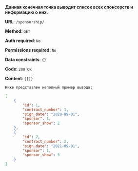 **Данная конечная точка выводит список всех спонсорств и информацию о них.**

**URL**: `/sponsorship/`

**Method**: `GET`

**Auth required**: `No`

**Permissions required**: `No`

**Data constraints**: `{}`

**Code**: `200 OK`

**Content**: `{[]}`

`Ниже представлен неполный пример вывода:`

``` json
[
    {
        "id": 1,
        "contract_number": 1,
        "sign_date": "2020-09-01",
        "sponsor": 1,
        "sponsor_show": 2
    },
    {
        "id": 2,
        "contract_number": 2,
        "sign_date": "2021-09-01",
        "sponsor": 1,
        "sponsor_show": 5
    }
]
```
